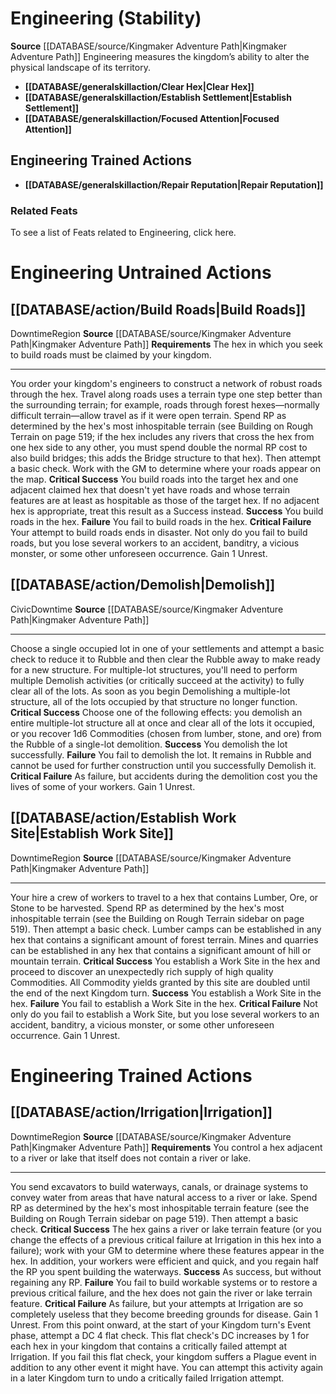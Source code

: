 ﻿---
ability: null
ability_boost: null
id: '22'
name: Engineering
rarity: Common
rus_type_level: null
skill:
- Engineering
source: '[[DATABASE/source/Kingmaker Adventure Path|Kingmaker Adventure Path]]'
trait: null
type: Skill

---
# Engineering (Stability)

**Source** [[DATABASE/source/Kingmaker Adventure Path|Kingmaker Adventure Path]]
Engineering measures the kingdom’s ability to alter the physical landscape of its territory.

* **[[DATABASE/generalskillaction/Clear Hex|Clear Hex]]**
* **[[DATABASE/generalskillaction/Establish Settlement|Establish Settlement]]**
* **[[DATABASE/generalskillaction/Focused Attention|Focused Attention]]**

## Engineering Trained Actions

* **[[DATABASE/generalskillaction/Repair Reputation|Repair Reputation]]**

### Related Feats

To see a list of Feats related to Engineering, click here.

# Engineering Untrained Actions

## [[DATABASE/action/Build Roads|Build Roads]]

<span class="item-trait">Downtime</span><span class="item-trait">Region</span>
**Source** [[DATABASE/source/Kingmaker Adventure Path|Kingmaker Adventure Path]]
**Requirements** The hex in which you seek to build roads must be claimed by your kingdom.

---
You order your kingdom's engineers to construct a network of robust roads through the hex. Travel along roads uses a terrain type one step better than the surrounding terrain; for example, roads through forest hexes—normally difficult terrain—allow travel as if it were open terrain.
 Spend RP as determined by the hex's most inhospitable terrain (see Building on Rough Terrain on page 519; if the hex includes any rivers that cross the hex from one hex side to any other, you must spend double the normal RP cost to also build bridges; this adds the Bridge structure to that hex). Then attempt a basic check. Work with the GM to determine where your roads appear on the map.
**Critical Success** You build roads into the target hex and one adjacent claimed hex that doesn't yet have roads and whose terrain features are at least as hospitable as those of the target hex. If no adjacent hex is appropriate, treat this result as a Success instead.
**Success** You build roads in the hex.
**Failure** You fail to build roads in the hex.
**Critical Failure** Your attempt to build roads ends in disaster. Not only do you fail to build roads, but you lose several workers to an accident, banditry, a vicious monster, or some other unforeseen occurrence. Gain 1 Unrest.

## [[DATABASE/action/Demolish|Demolish]]

<span class="item-trait">Civic</span><span class="item-trait">Downtime</span>
**Source** [[DATABASE/source/Kingmaker Adventure Path|Kingmaker Adventure Path]]

---
Choose a single occupied lot in one of your settlements and attempt a basic check to reduce it to Rubble and then clear the Rubble away to make ready for a new structure. For multiple-lot structures, you'll need to perform multiple Demolish activities (or critically succeed at the activity) to fully clear all of the lots. As soon as you begin Demolishing a multiple-lot structure, all of the lots occupied by that structure no longer function.
**Critical Success** Choose one of the following effects: you demolish an entire multiple-lot structure all at once and clear all of the lots it occupied, or you recover 1d6 Commodities (chosen from lumber, stone, and ore) from the Rubble of a single-lot demolition.
**Success** You demolish the lot successfully.
**Failure** You fail to demolish the lot. It remains in Rubble and cannot be used for further construction until you successfully Demolish it.
**Critical Failure** As failure, but accidents during the demolition cost you the lives of some of your workers. Gain 1 Unrest.

## [[DATABASE/action/Establish Work Site|Establish Work Site]]

<span class="item-trait">Downtime</span><span class="item-trait">Region</span>
**Source** [[DATABASE/source/Kingmaker Adventure Path|Kingmaker Adventure Path]]

---
Your hire a crew of workers to travel to a hex that contains Lumber, Ore, or Stone to be harvested. Spend RP as determined by the hex's most inhospitable terrain (see the Building on Rough Terrain sidebar on page 519). Then attempt a basic check. Lumber camps can be established in any hex that contains a significant amount of forest terrain. Mines and quarries can be established in any hex that contains a significant amount of hill or mountain terrain.
**Critical Success** You establish a Work Site in the hex and proceed to discover an unexpectedly rich supply of high quality Commodities. All Commodity yields granted by this site are doubled until the end of the next Kingdom turn.
**Success** You establish a Work Site in the hex.
**Failure** You fail to establish a Work Site in the hex.
**Critical Failure** Not only do you fail to establish a Work Site, but you lose several workers to an accident, banditry, a vicious monster, or some other unforeseen occurrence. Gain 1 Unrest.

# Engineering Trained Actions

## [[DATABASE/action/Irrigation|Irrigation]]

<span class="item-trait">Downtime</span><span class="item-trait">Region</span>
**Source** [[DATABASE/source/Kingmaker Adventure Path|Kingmaker Adventure Path]]
**Requirements** You control a hex adjacent to a river or lake that itself does not contain a river or lake.

---
You send excavators to build waterways, canals, or drainage systems to convey water from areas that have natural access to a river or lake. Spend RP as determined by the hex's most inhospitable terrain feature (see the Building on Rough Terrain sidebar on page 519). Then attempt a basic check.
**Critical Success** The hex gains a river or lake terrain feature (or you change the effects of a previous critical failure at Irrigation in this hex into a failure); work with your GM to determine where these features appear in the hex. In addition, your workers were efficient and quick, and you regain half the RP you spent building the waterways.
**Success** As success, but without regaining any RP.
**Failure** You fail to build workable systems or to restore a previous critical failure, and the hex does not gain the river or lake terrain feature.
**Critical Failure** As failure, but your attempts at Irrigation are so completely useless that they become breeding grounds for disease. Gain 1 Unrest. From this point onward, at the start of your Kingdom turn's Event phase, attempt a DC 4 flat check. This flat check's DC increases by 1 for each hex in your kingdom that contains a critically failed attempt at Irrigation. If you fail this flat check, your kingdom suffers a Plague event in addition to any other event it might have. You can attempt this activity again in a later Kingdom turn to undo a critically failed Irrigation attempt.